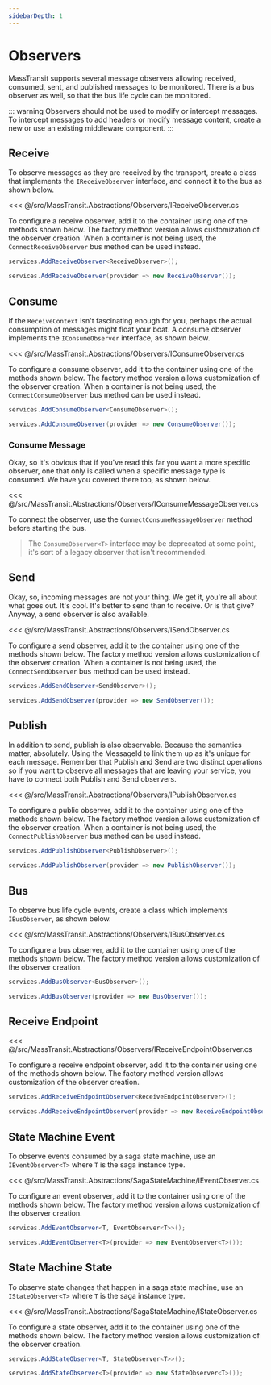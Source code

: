 ```yaml
---
sidebarDepth: 1
---
```


# Observers

MassTransit supports several message observers allowing received, consumed, sent, and published messages to be monitored. There is a bus observer as well, so that the bus life cycle can be monitored.

::: warning
Observers should not be used to modify or intercept messages. To intercept messages to add headers or modify message content, create a new or use an existing middleware component.
:::

## Receive

To observe messages as they are received by the transport, create a class that implements the `IReceiveObserver` interface, and connect it to the bus as shown below.

<<< @/src/MassTransit.Abstractions/Observers/IReceiveObserver.cs

To configure a receive observer, add it to the container using one of the methods shown below. The factory method version allows customization of the observer creation. When a container is not being used, the `ConnectReceiveObserver` bus method can be used instead.

```cs
services.AddReceiveObserver<ReceiveObserver>();
```

```cs
services.AddReceiveObserver(provider => new ReceiveObserver());
```

## Consume

If the `ReceiveContext` isn't fascinating enough for you, perhaps the actual consumption of messages might float your boat. A consume observer implements the `IConsumeObserver` interface, as shown below.

<<< @/src/MassTransit.Abstractions/Observers/IConsumeObserver.cs

To configure a consume observer, add it to the container using one of the methods shown below. The factory method version allows customization of the observer creation. When a container is not being used, the `ConnectConsumeObserver` bus method can be used instead.

```cs
services.AddConsumeObserver<ConsumeObserver>();
```

```cs
services.AddConsumeObserver(provider => new ConsumeObserver());
```

### Consume Message

Okay, so it's obvious that if you've read this far you want a more specific observer, one that only is called when a specific message type is consumed. We have you covered there too, as shown below.

<<< @/src/MassTransit.Abstractions/Observers/IConsumeMessageObserver.cs

To connect the observer, use the `ConnectConsumeMessageObserver` method before starting the bus.

> The `ConsumeObserver<T>` interface may be deprecated at some point, it's sort of a legacy observer that isn't recommended.

## Send

Okay, so, incoming messages are not your thing. We get it, you're all about what goes out. It's cool. It's better to send than to receive. Or is that give? Anyway, a send observer is also available.

<<< @/src/MassTransit.Abstractions/Observers/ISendObserver.cs

To configure a send observer, add it to the container using one of the methods shown below. The factory method version allows customization of the observer
creation. When a container is not being used, the `ConnectSendObserver` bus method can be used instead.

```cs
services.AddSendObserver<SendObserver>();
```

```cs
services.AddSendObserver(provider => new SendObserver());
```

## Publish

In addition to send, publish is also observable. Because the semantics matter, absolutely. Using the MessageId to link them up as it's unique for each message. Remember that Publish and Send are two distinct operations so if you want to observe all messages that are leaving your service, you have to connect both Publish and Send observers.

<<< @/src/MassTransit.Abstractions/Observers/IPublishObserver.cs

To configure a public observer, add it to the container using one of the methods shown below. The factory method version allows customization of the observer
creation. When a container is not being used, the `ConnectPublishObserver` bus method can be used instead.

```cs
services.AddPublishObserver<PublishObserver>();
```

```cs
services.AddPublishObserver(provider => new PublishObserver());
```

## Bus

To observe bus life cycle events, create a class which implements `IBusObserver`, as shown below.

<<< @/src/MassTransit.Abstractions/Observers/IBusObserver.cs

To configure a bus observer, add it to the container using one of the methods shown below. The factory method version allows customization of the observer creation.

```cs
services.AddBusObserver<BusObserver>();
```

```cs
services.AddBusObserver(provider => new BusObserver());
```

## Receive Endpoint

<<< @/src/MassTransit.Abstractions/Observers/IReceiveEndpointObserver.cs

To configure a receive endpoint observer, add it to the container using one of the methods shown below. The factory method version allows customization of the observer creation.

```cs
services.AddReceiveEndpointObserver<ReceiveEndpointObserver>();
```

```cs
services.AddReceiveEndpointObserver(provider => new ReceiveEndpointObserver());
```

## State Machine Event

To observe events consumed by a saga state machine, use an `IEventObserver<T>` where `T` is the saga instance type.

<<< @/src/MassTransit.Abstractions/SagaStateMachine/IEventObserver.cs

To configure an event observer, add it to the container using one of the methods shown below. The factory method version allows customization of the
observer creation.

```cs
services.AddEventObserver<T, EventObserver<T>>();
```

```cs
services.AddEventObserver<T>(provider => new EventObserver<T>());
```

## State Machine State

To observe state changes that happen in a saga state machine, use an `IStateObserver<T>` where `T` is the saga instance type.

<<< @/src/MassTransit.Abstractions/SagaStateMachine/IStateObserver.cs

To configure a state observer, add it to the container using one of the methods shown below. The factory method version allows customization of the
observer creation.

```cs
services.AddStateObserver<T, StateObserver<T>>();
```

```cs
services.AddStateObserver<T>(provider => new StateObserver<T>());
```

